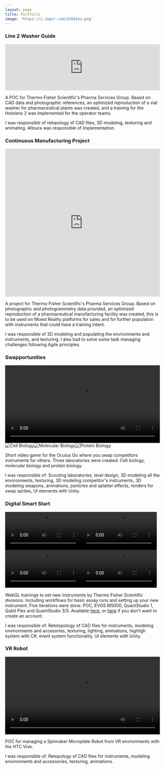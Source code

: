 ```yaml
---
layout: page
title: Portfolio
image: 'https://i.imgur.com/UCBd1eu.png'
---
```

### Line 2 Washer Guide
<iframe src="https://player.vimeo.com/video/501898364" width="100%" frameborder="0" allow="autoplay; fullscreen" allowfullscreen></iframe>

A POC for Thermo Fisher Scientific's Pharma Services Group. Based on CAD data and photographic references, an optimized reproduction of a vial washer for pharmaceutical plants was created, and a training for the Hololens 2 was implemented for the operator teams.

I was responsible of retopology of CAD files, 3D modeling, texturing and animating. Altoura was responsible of implementation.

### Continuous Manufacturing Project
<div class="sketchfab-embed-wrapper">
    <iframe title="A 3D model" width="100%" height="480" src="https://sketchfab.com/models/52827904564f4ee7927b38a58f29e479/embed?autostart=1&amp;ui_controls=1&amp;ui_infos=1&amp;ui_inspector=1&amp;ui_stop=1&amp;ui_watermark=1&amp;ui_watermark_link=1" frameborder="0" allow="autoplay; fullscreen; vr" mozallowfullscreen="true" webkitallowfullscreen="true"></iframe>
</div>

A project for Thermo Fisher Scientific's Pharma Services Group. Based on photographic and photogrammetry data provided, an optimized reproduction of a pharmaceutical manufacturing facility was created, this is to be used on Mixed Reality platforms for sales and for further population with instruments that could have a training intent.

I was responsible of 3D modeling and populating the environments and instruments, and texturing. I also had to solve some task managing challenges following Agile principles.

### Swapportunities
<video width="100%" controls autoplay loop><source src="https://i.imgur.com/bSnZyCk.mp4" type="video/mp4"></video>
<img src="https://i.imgur.com/4cm4HUH.png" alt="Cell Biology"><img src="https://i.imgur.com/xc532bY.png" alt="Molecular Biology"><img src="https://i.imgur.com/Ktj5Id1.png" alt="Protein Biology">

Short video game for the Oculus Go where you swap competitors instruments for others. Three laboratories were created: Cell biology, molecular biology and protein biology.

I was responsible of: Scouting laboratories, level design, 3D modeling all the environments, texturing, 3D modeling competitor's instruments, 3D modeling weapons, animations, particles and splatter effects, renders for swap sprites, UI elements with Unity.

### Digital Smart Start
<video width="49%" controls autoplay loop><source src="https://i.imgur.com/az277l6.mp4" type="video/mp4"></video><video width="49%" controls autoplay loop><source src="https://i.imgur.com/VY3JlL1.mp4" type="video/mp4"></video>
<video width="49%" controls autoplay loop><source src="https://i.imgur.com/etgNe5m.mp4" type="video/mp4"></video><video width="49%" controls autoplay loop><source src="https://i.imgur.com/XzpUPBu.mp4" type="video/mp4"></video>

WebGL trainings to set new instruments by Thermo Fisher Scientific divisions. Including workflows for basic essay runs and setting up your new instrument. Five iterations were done: POC, EVOS M5000, QuantStudio 1, Qubit Flex and QuantStudio 3/5. Available <a href="https://test.apps.thermofisher.com/apps/lms/#/vr-manuals">here</a>, or <a href="https://s3.amazonaws.com/edt-vrapps-qubitdss-prod-website/qubitdss/index.html">here</a> if you don't want to create an account.

I was responsible of: Retolopology of CAD files for instruments, modeling environments and accesories, texturing, lighting, animations, highligh system with C#, event system functionality, UI elements with Unity.

### VR Robot
<video width="100%" controls autoplay loop>
<source src="https://i.imgur.com/p7oAcHL.mp4" type="video/mp4">
</video>

POC for managing a Spinnaker Microplate Robot from VR environments with the HTC Vive.

I was responsible of: Retopology of CAD files for instruments, modeling environments and accessories, texturing, animations.
